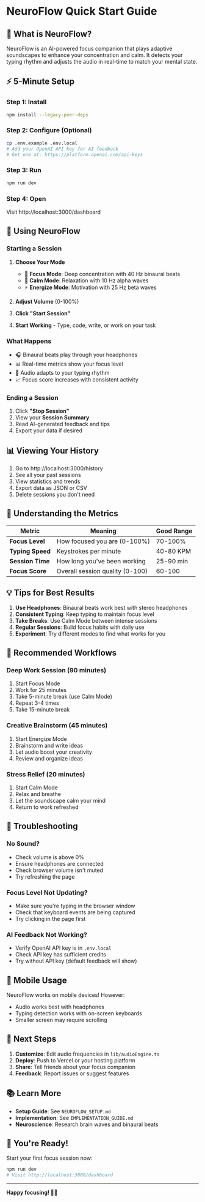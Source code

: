 # NeuroFlow Quick Start Guide

## 🎯 What is NeuroFlow?

NeuroFlow is an AI-powered focus companion that plays adaptive soundscapes to enhance your concentration and calm. It detects your typing rhythm and adjusts the audio in real-time to match your mental state.

## ⚡ 5-Minute Setup

### Step 1: Install
```bash
npm install --legacy-peer-deps
```

### Step 2: Configure (Optional)
```bash
cp .env.example .env.local
# Add your OpenAI API key for AI feedback
# Get one at: https://platform.openai.com/api-keys
```

### Step 3: Run
```bash
npm run dev
```

### Step 4: Open
Visit http://localhost:3000/dashboard

## 🎵 Using NeuroFlow

### Starting a Session

1. **Choose Your Mode**
   - 🧠 **Focus Mode**: Deep concentration with 40 Hz binaural beats
   - 💚 **Calm Mode**: Relaxation with 10 Hz alpha waves
   - ⚡ **Energize Mode**: Motivation with 25 Hz beta waves

2. **Adjust Volume** (0-100%)

3. **Click "Start Session"**

4. **Start Working** - Type, code, write, or work on your task

### What Happens

- 🎧 Binaural beats play through your headphones
- 📊 Real-time metrics show your focus level
- 🔄 Audio adapts to your typing rhythm
- 📈 Focus score increases with consistent activity

### Ending a Session

1. Click **"Stop Session"**
2. View your **Session Summary**
3. Read AI-generated feedback and tips
4. Export your data if desired

## 📊 Viewing Your History

1. Go to http://localhost:3000/history
2. See all your past sessions
3. View statistics and trends
4. Export data as JSON or CSV
5. Delete sessions you don't need

## 🧠 Understanding the Metrics

| Metric | Meaning | Good Range |
|--------|---------|------------|
| **Focus Level** | How focused you are (0-100%) | 70-100% |
| **Typing Speed** | Keystrokes per minute | 40-80 KPM |
| **Session Time** | How long you've been working | 25-90 min |
| **Focus Score** | Overall session quality (0-100) | 60-100 |

## 💡 Tips for Best Results

1. **Use Headphones**: Binaural beats work best with stereo headphones
2. **Consistent Typing**: Keep typing to maintain focus level
3. **Take Breaks**: Use Calm Mode between intense sessions
4. **Regular Sessions**: Build focus habits with daily use
5. **Experiment**: Try different modes to find what works for you

## 🎯 Recommended Workflows

### Deep Work Session (90 minutes)
1. Start Focus Mode
2. Work for 25 minutes
3. Take 5-minute break (use Calm Mode)
4. Repeat 3-4 times
5. Take 15-minute break

### Creative Brainstorm (45 minutes)
1. Start Energize Mode
2. Brainstorm and write ideas
3. Let audio boost your creativity
4. Review and organize ideas

### Stress Relief (20 minutes)
1. Start Calm Mode
2. Relax and breathe
3. Let the soundscape calm your mind
4. Return to work refreshed

## 🔧 Troubleshooting

### No Sound?
- Check volume is above 0%
- Ensure headphones are connected
- Check browser volume isn't muted
- Try refreshing the page

### Focus Level Not Updating?
- Make sure you're typing in the browser window
- Check that keyboard events are being captured
- Try clicking in the page first

### AI Feedback Not Working?
- Verify OpenAI API key is in `.env.local`
- Check API key has sufficient credits
- Try without API key (default feedback will show)

## 📱 Mobile Usage

NeuroFlow works on mobile devices! However:
- Audio works best with headphones
- Typing detection works with on-screen keyboards
- Smaller screen may require scrolling

## 🚀 Next Steps

1. **Customize**: Edit audio frequencies in `lib/audioEngine.ts`
2. **Deploy**: Push to Vercel or your hosting platform
3. **Share**: Tell friends about your focus companion
4. **Feedback**: Report issues or suggest features

## 📚 Learn More

- **Setup Guide**: See `NEUROFLOW_SETUP.md`
- **Implementation**: See `IMPLEMENTATION_GUIDE.md`
- **Neuroscience**: Research brain waves and binaural beats

## 🎉 You're Ready!

Start your first focus session now:
```bash
npm run dev
# Visit http://localhost:3000/dashboard
```

---

**Happy focusing! 🧠✨**

